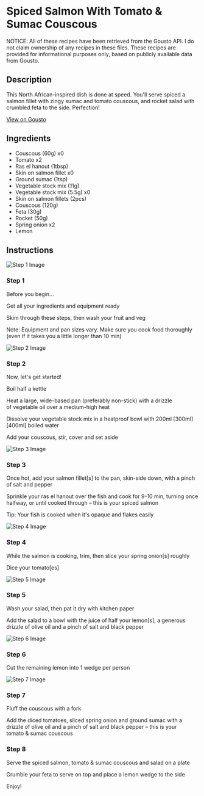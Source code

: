 # Spiced Salmon With Tomato & Sumac Couscous 

NOTICE: All of these recipes have been retrieved from the Gousto API. I do not claim ownership of any recipes in these files. These recipes are provided for informational purposes only, based on publicly available data from Gousto.

## Description

This North African-inspired dish is done at speed. You'll serve spiced a salmon fillet with zingy sumac and tomato couscous, and rocket salad with crumbled feta to the side. Perfection!

[View on Gousto](https://www.gousto.co.uk/recipes/cookbook/10-min-salmon-with-tomato-sumac-couscous)

## Ingredients

- Couscous (60g) x0
- Tomato x2
- Ras el hanout (1tbsp)
- Skin on salmon fillet x0
- Ground sumac (1tsp)
- Vegetable stock mix (11g)
- Vegetable stock mix (5.5g) x0
- Skin on salmon fillets (2pcs)
- Couscous (120g)
- Feta (30g)
- Rocket (50g)
- Spring onion x2
- Lemon

## Instructions

![Step 1 Image](https://production-media.gousto.co.uk/cms/recipe-step-image/Admin10mm-Step-1-1615916755649-x200.jpg)

### Step 1

Before you begin...

Get all your ingredients and equipment ready

Skim through these steps, then wash your fruit and veg

Note: Equipment and pan sizes vary. Make sure you cook food thoroughly (even if it takes you a little longer than 10 min)

![Step 2 Image](https://production-media.gousto.co.uk/cms/recipe-step-image/2021.-step-4-x200.jpg)

### Step 2

Now, let's get started!

Boil half a kettle

Heat a large, wide-based pan (preferably non-stick) with a drizzle of vegetable oil over a medium-high heat

Dissolve your vegetable stock mix in a heatproof bowl with 200ml <span class="text-purple">[300ml]</span> <span class="text-danger">[400ml] </span>boiled water

Add your couscous, stir, cover and set aside

![Step 3 Image](https://production-media.gousto.co.uk/cms/recipe-step-image/2021.-step-3-x200.jpg)

### Step 3

Once hot, add your salmon fillet[s] to the pan, skin-side down, with a pinch of salt and pepper

Sprinkle your ras el hanout over the fish and cook for 9-10 min, turning once halfway, or until cooked through – this is your spiced salmon

Tip: Your fish is cooked when it's opaque and flakes easily

![Step 4 Image](https://production-media.gousto.co.uk/cms/recipe-step-image/2021.-step-2-x200.jpg)

### Step 4

While the salmon is cooking, trim, then slice your spring onion[s] roughly

Dice your tomato[es]

![Step 5 Image](https://production-media.gousto.co.uk/cms/recipe-step-image/2021.-step-5-x200.jpg)

### Step 5

Wash your salad, then pat it dry with kitchen paper

Add the salad to a bowl with the juice of half your lemon[s], a generous drizzle of olive oil and a pinch of salt and black pepper

![Step 6 Image](https://production-media.gousto.co.uk/cms/recipe-step-image/2021.-step-6-x200.jpg)

### Step 6

Cut the remaining lemon into 1 wedge per person

![Step 7 Image](https://production-media.gousto.co.uk/cms/recipe-step-image/2021.-step-7-x200.jpg)

### Step 7

Fluff the couscous with a fork

Add the diced tomatoes, sliced spring onion and ground sumac with a drizzle of olive oil and a pinch of salt and black pepper – this is your tomato & sumac couscous

### Step 8

Serve the spiced salmon, tomato & sumac couscous and salad on a plate

Crumble your feta to serve on top and place a lemon wedge to the side

Enjoy!

